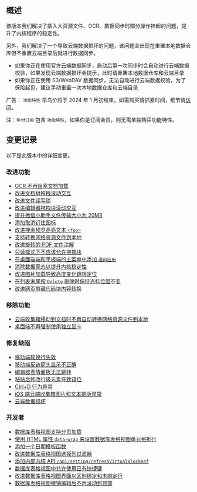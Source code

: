 ## 概述

该版本我们解决了插入大资源文件、OCR、数据同步时部分操作挂起的问题，提升了内核程序的稳定性。

另外，我们解决了一个导致云端数据损坏的问题，该问题会出现在重置本地数据仓库但不重置云端目录后就进行数据同步。

* 如果你正在使用官方云端数据同步，启动后第一次同步时会自动进行云端数据校验，如果发现云端数据损坏会提示，此时请重置本地数据仓库和云端目录
* 如果你正在使用 S3/WebDAV 数据同步，无法自动进行云端数据校验，为了保险起见，建议手动重置一次本地数据仓库和云端目录

广告： `功能特性` 早鸟价将于 2024 年 1 月初结束，如需购买请抓紧时间，细节请[访问](https://b3log.org/siyuan/pricing.html)。

注：`年付订阅` 包含 `功能特性`，如果你是订阅会员，则无需单独购买功能特性。

## 变更记录

以下是此版本中的详细变更。

### 改进功能

* [OCR 不再阻塞文档加载](https://github.com/siyuan-note/siyuan/issues/9230)
* [改进文档树拖拽滚动交互](https://github.com/siyuan-note/siyuan/issues/9516)
* [改进文件读写锁](https://github.com/siyuan-note/siyuan/issues/9748)
* [改进编辑器拖拽块滚动交互](https://github.com/siyuan-note/siyuan/issues/9813)
* [提升微信小助手文件传输大小为 20MB](https://github.com/siyuan-note/siyuan/issues/9816)
* [添加取消钉住图标](https://github.com/siyuan-note/siyuan/issues/9819)
* [改进搜索预览高亮文本 `<foo>`](https://github.com/siyuan-note/siyuan/issues/9821)
* [支持转换网络资源文件到本地](https://github.com/siyuan-note/siyuan/issues/9826)
* [改进旋转的 PDF 文件注解](https://github.com/siyuan-note/siyuan/issues/9831)
* [只读模式下不应该允许拖拽块](https://github.com/siyuan-note/siyuan/issues/9835)
* [在桌面端端和平板端的主菜单中添加 `退出应用`](https://github.com/siyuan-note/siyuan/issues/9840)
* [消除数据竞态以提升内核稳定性](https://github.com/siyuan-note/siyuan/issues/9842)
* [改进图片加载导致高度变化跳转定位](https://github.com/siyuan-note/siyuan/issues/9856)
* [在列表末尾按 `Delete` 删除时保持光标位置不变](https://github.com/siyuan-note/siyuan/issues/9863)
* [改进网页剪藏代码块内容转换](https://github.com/siyuan-note/siyuan/issues/9865)

### 移除功能

* [云端收集箱移动到文档时不再自动转换网络资源文件到本地](https://github.com/siyuan-note/siyuan/issues/9827)
* [桌面端不再强制使用独立显卡](https://github.com/siyuan-note/siyuan/issues/9845)

### 修复缺陷

* [移动端软换行失效](https://github.com/siyuan-note/siyuan/issues/9822)
* [移动端反链箭头显示不正确](https://github.com/siyuan-note/siyuan/issues/9833)
* [编辑器表情面板无法跳转](https://github.com/siyuan-note/siyuan/issues/9837)
* [粘贴后修改行级元素导致错位](https://github.com/siyuan-note/siyuan/issues/9839)
* [Ctrl+D 行为异常](https://github.com/siyuan-note/siyuan/issues/9841)
* [iOS 端云端收集箱图片和文本排版异常](https://github.com/siyuan-note/siyuan/issues/9844)
* [云端数据损坏](https://github.com/siyuan-note/siyuan/issues/9846)

### 开发者

* [数据库表格视图支持分页加载](https://github.com/siyuan-note/siyuan/issues/9424)
* [使用 HTML 属性 `data-wrap` 来设置数据库表格视图单元格折行](https://github.com/siyuan-note/siyuan/pull/9814)
* [添加一个日期模板函数](https://github.com/siyuan-note/siyuan/pull/9815)
* [改进数据库表格视图选择列过滤器](https://github.com/siyuan-note/siyuan/issues/9820)
* [添加内部内核 API `/api/setting/refreshVirtualBlockRef`](https://github.com/siyuan-note/siyuan/issues/9829)
* [数据库表格视图中允许使用已有快捷键](https://github.com/siyuan-note/siyuan/issues/9848)
* [改进数据库表格视图界面以区别绑定和未绑定行](https://github.com/siyuan-note/siyuan/issues/9849)
* [数据库表格视图撤销编辑后不再滚动到顶部](https://github.com/siyuan-note/siyuan/issues/9862)
